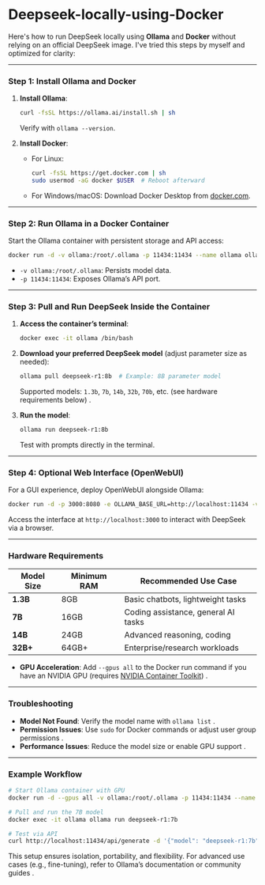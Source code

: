 # Deepseek-locally-using-Docker

Here's how to run DeepSeek locally using **Ollama** and **Docker** without relying on an official DeepSeek image. I've tried this steps by myself and optimized for clarity:

---

### **Step 1: Install Ollama and Docker** 
1. **Install Ollama**:
   ```bash
   curl -fsSL https://ollama.ai/install.sh | sh
   ```
   Verify with `ollama --version`.

2. **Install Docker**:
   - For Linux:
     ```bash
     curl -fsSL https://get.docker.com | sh
     sudo usermod -aG docker $USER  # Reboot afterward
     ```
   - For Windows/macOS: Download Docker Desktop from [docker.com](https://www.docker.com/products/docker-desktop/).

---

### **Step 2: Run Ollama in a Docker Container** 
Start the Ollama container with persistent storage and API access:
```bash
docker run -d -v ollama:/root/.ollama -p 11434:11434 --name ollama ollama/ollama
```
- `-v ollama:/root/.ollama`: Persists model data.
- `-p 11434:11434`: Exposes Ollama’s API port.

---

### **Step 3: Pull and Run DeepSeek Inside the Container** 
1. **Access the container’s terminal**:
   ```bash
   docker exec -it ollama /bin/bash
   ```

2. **Download your preferred DeepSeek model** (adjust parameter size as needed):
   ```bash
   ollama pull deepseek-r1:8b  # Example: 8B parameter model
   ```
   Supported models: `1.3b`, `7b`, `14b`, `32b`, `70b`, etc. (see hardware requirements below) .

3. **Run the model**:
   ```bash
   ollama run deepseek-r1:8b
   ```
   Test with prompts directly in the terminal.

---

### **Step 4: Optional Web Interface (OpenWebUI)** 
For a GUI experience, deploy OpenWebUI alongside Ollama:
```bash
docker run -d -p 3000:8080 -e OLLAMA_BASE_URL=http://localhost:11434 -v open-webui:/app/backend/data --name open-webui --restart always ghcr.io/open-webui/open-webui:main
```
Access the interface at `http://localhost:3000` to interact with DeepSeek via a browser.

---

### **Hardware Requirements** 
| Model Size   | Minimum RAM | Recommended Use Case          |
|--------------|-------------|--------------------------------|
| **1.3B**     | 8GB         | Basic chatbots, lightweight tasks |
| **7B**       | 16GB        | Coding assistance, general AI tasks |
| **14B**      | 24GB        | Advanced reasoning, coding    |
| **32B+**     | 64GB+       | Enterprise/research workloads |

- **GPU Acceleration**: Add `--gpus all` to the Docker run command if you have an NVIDIA GPU (requires [NVIDIA Container Toolkit](https://docs.nvidia.com/datacenter/cloud-native/container-toolkit/latest/install-guide.html)) .

---

### **Troubleshooting**
- **Model Not Found**: Verify the model name with `ollama list` .
- **Permission Issues**: Use `sudo` for Docker commands or adjust user group permissions .
- **Performance Issues**: Reduce the model size or enable GPU support .

---

### **Example Workflow**
```bash
# Start Ollama container with GPU
docker run -d --gpus all -v ollama:/root/.ollama -p 11434:11434 --name ollama ollama/ollama

# Pull and run the 7B model
docker exec -it ollama ollama run deepseek-r1:7b

# Test via API
curl http://localhost:11434/api/generate -d '{"model": "deepseek-r1:7b", "prompt": "Explain quantum computing"}'
```

This setup ensures isolation, portability, and flexibility. For advanced use cases (e.g., fine-tuning), refer to Ollama’s documentation or community guides .
